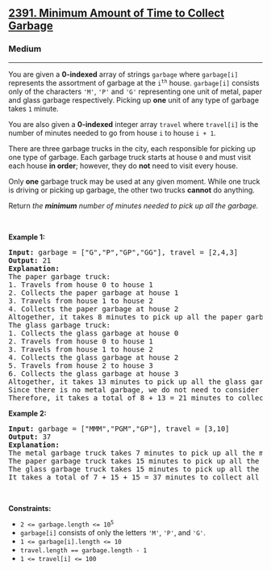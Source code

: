 <h2><a href="https://leetcode.com/problems/minimum-amount-of-time-to-collect-garbage/">2391. Minimum Amount of Time to Collect Garbage</a></h2><h3>Medium</h3><hr><p>You are given a <strong>0-indexed</strong> array of strings <code>garbage</code> where <code>garbage[i]</code> represents the assortment of garbage at the <code>i<sup>th</sup></code> house. <code>garbage[i]</code> consists only of the characters <code>&#39;M&#39;</code>, <code>&#39;P&#39;</code> and <code>&#39;G&#39;</code> representing one unit of metal, paper and glass garbage respectively. Picking up <strong>one</strong> unit of any type of garbage takes <code>1</code> minute.</p>

<p>You are also given a <strong>0-indexed</strong> integer array <code>travel</code> where <code>travel[i]</code> is the number of minutes needed to go from house <code>i</code> to house <code>i + 1</code>.</p>

<p>There are three garbage trucks in the city, each responsible for picking up one type of garbage. Each garbage truck starts at house <code>0</code> and must visit each house <strong>in order</strong>; however, they do <strong>not</strong> need to visit every house.</p>

<p>Only <strong>one</strong> garbage truck may be used at any given moment. While one truck is driving or picking up garbage, the other two trucks <strong>cannot</strong> do anything.</p>

<p>Return<em> the <strong>minimum</strong> number of minutes needed to pick up all the garbage.</em></p>

<p>&nbsp;</p>
<p><strong class="example">Example 1:</strong></p>

<pre>
<strong>Input:</strong> garbage = [&quot;G&quot;,&quot;P&quot;,&quot;GP&quot;,&quot;GG&quot;], travel = [2,4,3]
<strong>Output:</strong> 21
<strong>Explanation:</strong>
The paper garbage truck:
1. Travels from house 0 to house 1
2. Collects the paper garbage at house 1
3. Travels from house 1 to house 2
4. Collects the paper garbage at house 2
Altogether, it takes 8 minutes to pick up all the paper garbage.
The glass garbage truck:
1. Collects the glass garbage at house 0
2. Travels from house 0 to house 1
3. Travels from house 1 to house 2
4. Collects the glass garbage at house 2
5. Travels from house 2 to house 3
6. Collects the glass garbage at house 3
Altogether, it takes 13 minutes to pick up all the glass garbage.
Since there is no metal garbage, we do not need to consider the metal garbage truck.
Therefore, it takes a total of 8 + 13 = 21 minutes to collect all the garbage.
</pre>

<p><strong class="example">Example 2:</strong></p>

<pre>
<strong>Input:</strong> garbage = [&quot;MMM&quot;,&quot;PGM&quot;,&quot;GP&quot;], travel = [3,10]
<strong>Output:</strong> 37
<strong>Explanation:</strong>
The metal garbage truck takes 7 minutes to pick up all the metal garbage.
The paper garbage truck takes 15 minutes to pick up all the paper garbage.
The glass garbage truck takes 15 minutes to pick up all the glass garbage.
It takes a total of 7 + 15 + 15 = 37 minutes to collect all the garbage.
</pre>

<p>&nbsp;</p>
<p><strong>Constraints:</strong></p>

<ul>
	<li><code>2 &lt;= garbage.length &lt;= 10<sup>5</sup></code></li>
	<li><code>garbage[i]</code> consists of only the letters <code>&#39;M&#39;</code>, <code>&#39;P&#39;</code>, and <code>&#39;G&#39;</code>.</li>
	<li><code>1 &lt;= garbage[i].length &lt;= 10</code></li>
	<li><code>travel.length == garbage.length - 1</code></li>
	<li><code>1 &lt;= travel[i] &lt;= 100</code></li>
</ul>
